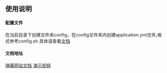 ## 使用说明

#### 配置文件
在当前目录下创建文件夹config，在config文件夹内创建application.yml文件,格式参考config.sh
具体请查看[文档](https://www.showdoc.com.cn/danmu3/7975100008633303)

#### 文档地址 
[弹幕网站文档](https://www.showdoc.com.cn/danmu3/7242809630371197)
[演示视频](https://www.bilibili.com/video/BV1TA411F7xz)
